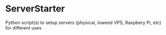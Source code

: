 ServerStarter
=============

Python script(s) to setup servers (physical, lowend VPS, Raspbery Pi, etc) for different uses
